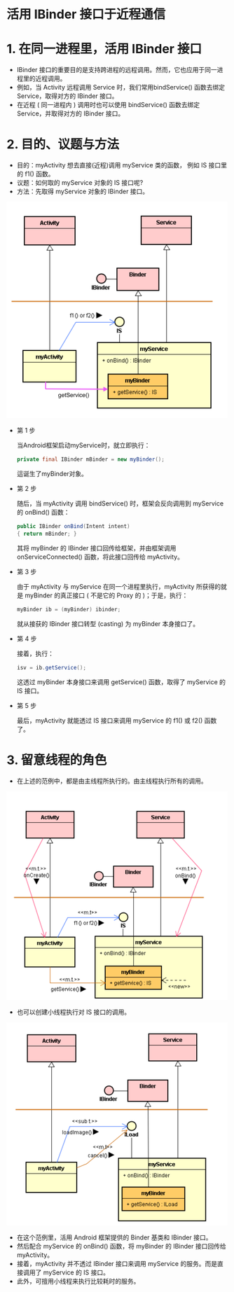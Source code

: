 # 活用 IBinder 接口于近程通信

# 1. 在同一进程里，活用 IBinder 接口

* IBinder 接口的重要目的是支持跨进程的远程调用。然而，它也应用于同一进程里的近程调用。
* 例如，当 Activity 远程调用 Service 时，我们常用bindService() 函数去绑定 Service，取得对方的 IBinder 接口。
* 在近程 ( 同一进程内 ) 调用时也可以使用 bindService() 函数去绑定 Service，并取得对方的 IBinder 接口。

# 2. 目的、议题与方法

* 目的：myActivity 想去直接(近程)调用 myService 类的函数， 例如 IS 接口里的 f1() 函数。
* 议题：如何取的 myService 对象的 IS 接口呢? 
* 方法：先取得 myService 对象的  IBinder 接口。

![](image/ibinder近程.png)

* 第 1 步

  当Android框架启动myService时，就立即执行：

  ```java
  private final IBinder mBinder = new myBinder();
  ```

  這诞生了myBinder对象。

* 第 2 步

  随后，当 myActivity 调用 bindService() 时，框架会反向调用到 myService 的 onBind() 函数：

  ```java
  public IBinder onBind(Intent intent)
  { return mBinder; }
  ```

  其将 myBinder 的 IBinder 接口回传给框架，并由框架调用 onServiceConnected() 函数，将此接口回传给 myActivity。

* 第 3 步

  由于 myActivity 与 myService 在同一个进程里执行，myActivity 所获得的就是 myBinder 的真正接口 ( 不是它的 Proxy 的 )；于是，执行：

  ```java
  myBinder ib = (myBinder) ibinder;
  ```

  就从接获的 IBinder 接口转型 (casting) 为 myBinder 本身接口了。

* 第 4 步

  接着，执行：

  ```java
  isv = ib.getService();
  ```

  这透过 myBinder 本身接口来调用 getService() 函数，取得了 myService 的 IS 接口。

* 第 5 步

  最后，myActivity 就能透过 IS 接口来调用 myService 的 f1() 或 f2() 函数了。

# 3. 留意线程的角色

* 在上述的范例中，都是由主线程所执行的。由主线程执行所有的调用。

![](image/mt.png)

* 也可以创建小线程执行对 IS 接口的调用。

![](image/subt.png)

* 在这个范例里，活用 Android 框架提供的 Binder 基类和 IBinder 接口。 
* 然后配合 myService 的 onBind() 函数，将 myBinder 的 IBinder 接口回传给 myActivity。
* 接着，myActivity 并不透过 IBinder 接口来调用 myService 的服务。而是直接调用了 myService 的 IS 接口。
* 此外，可擅用小线程来执行比较耗时的服务。